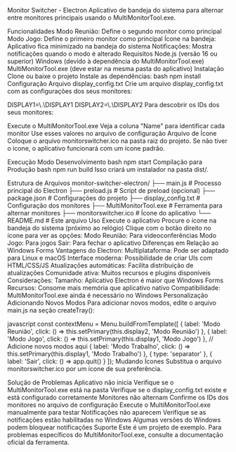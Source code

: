 Monitor Switcher - Electron
Aplicativo de bandeja do sistema para alternar entre monitores principais usando o MultiMonitorTool.exe.

Funcionalidades
Modo Reunião: Define o segundo monitor como principal
Modo Jogo: Define o primeiro monitor como principal
Ícone na bandeja: Aplicativo fica minimizado na bandeja do sistema
Notificações: Mostra notificações quando o modo é alterado
Requisitos
Node.js (versão 16 ou superior)
Windows (devido à dependência do MultiMonitorTool.exe)
MultiMonitorTool.exe (deve estar na mesma pasta do aplicativo)
Instalação
Clone ou baixe o projeto
Instale as dependências:
bash
npm install
Configuração
Arquivo display_config.txt
Crie um arquivo display_config.txt com as configurações dos seus monitores:

DISPLAY1=\\.\DISPLAY1
DISPLAY2=\\.\DISPLAY2
Para descobrir os IDs dos seus monitores:

Execute o MultiMonitorTool.exe
Veja a coluna "Name" para identificar cada monitor
Use esses valores no arquivo de configuração
Arquivo de Ícone
Coloque o arquivo monitorswitcher.ico na pasta raiz do projeto. Se não tiver o ícone, o aplicativo funcionará com um ícone padrão.

Execução
Modo Desenvolvimento
bash
npm start
Compilação para Produção
bash
npm run build
Isso criará um instalador na pasta dist/.

Estrutura de Arquivos
monitor-switcher-electron/
├── main.js                 # Processo principal do Electron
├── preload.js              # Script de preload (opcional)
├── package.json            # Configurações do projeto
├── display_config.txt      # Configuração dos monitores
├── MultiMonitorTool.exe    # Ferramenta para alternar monitores
├── monitorswitcher.ico     # Ícone do aplicativo
└── README.md              # Este arquivo
Uso
Execute o aplicativo
Procure o ícone na bandeja do sistema (próximo ao relógio)
Clique com o botão direito no ícone para ver as opções:
Modo Reunião: Para videoconferências
Modo Jogo: Para jogos
Sair: Para fechar o aplicativo
Diferenças em Relação ao Windows Forms
Vantagens do Electron:
Multiplataforma: Pode ser adaptado para Linux e macOS
Interface moderna: Possibilidade de criar UIs com HTML/CSS/JS
Atualizações automáticas: Facilita distribuição de atualizações
Comunidade ativa: Muitos recursos e plugins disponíveis
Considerações:
Tamanho: Aplicativo Electron é maior que Windows Forms
Recursos: Consome mais memória que aplicativo nativo
Compatibilidade: MultiMonitorTool.exe ainda é necessário no Windows
Personalização
Adicionando Novos Modos
Para adicionar novos modos, edite o arquivo main.js na seção createTray():

javascript
const contextMenu = Menu.buildFromTemplate([
    {
        label: 'Modo Reunião',
        click: () => this.setPrimary(this.display2, 'Modo Reunião')
    },
    {
        label: 'Modo Jogo',
        click: () => this.setPrimary(this.display1, 'Modo Jogo')
    },
    // Adicione novos modos aqui
    {
        label: 'Modo Trabalho',
        click: () => this.setPrimary(this.display1, 'Modo Trabalho')
    },
    { type: 'separator' },
    {
        label: 'Sair',
        click: () => app.quit()
    }
]);
Mudando Ícones
Substitua o arquivo monitorswitcher.ico por um ícone de sua preferência.

Solução de Problemas
Aplicativo não inicia
Verifique se o MultiMonitorTool.exe está na pasta
Verifique se o display_config.txt existe e está configurado corretamente
Monitores não alternam
Confirme os IDs dos monitores no arquivo de configuração
Execute o MultiMonitorTool.exe manualmente para testar
Notificações não aparecem
Verifique se as notificações estão habilitadas no Windows
Algumas versões do Windows podem bloquear notificações
Suporte
Este é um projeto de exemplo. Para problemas específicos do MultiMonitorTool.exe, consulte a documentação oficial da ferramenta.